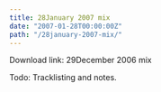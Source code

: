 ```yaml
---
title: 28January 2007 mix
date: "2007-01-28T00:00:00Z"
path: "/28january-2007-mix/"
---
```


Download link: 29December 2006 mix

Todo: Tracklisting and notes.